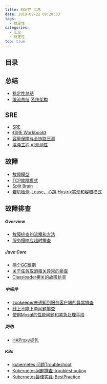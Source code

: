 ```yaml
---
title: 稳定性 汇总
date: 2019-09-22 09:20:33
tags:
  - 稳定性
categories:
  - 汇总
  - 稳定性
top: true  
---
```


<p></p>
<!-- more -->

## 目录
<!-- toc -->

## 总结
+ [稳定性总结](../../../../2017/05/09/stability/)
+ [限流总结](../../../../2016/09/26/ratelimit/)
[系统架构](../../../../categories/架构/系统架构/)

## SRE

+ [SRE](../../../../2022/03/13/sre/)
+ [《SRE Workbook》](../../../../2023/02/01/sreWorkbook/)
+ [容量保障与全链路压测 ](../../../../2022/03/13/capacityGuarantee/) 
+ [混沌工程 ](../../../../2019/09/24/chaosEngineering/)
 [可观测性](../../../../categories/可观测性/)

## 故障
+ [故障模型](../../../../2018/10/27/fault/)
+ [TCP故障模式](../../../../2020/08/08/tcpFault/)
+ [Split Brain](../../../../2017/02/19/splitBrain/)
+ [宕机检测-Lease、心跳](../../../../2019/10/12/crashDetect/)
[Hystrix实现和容错模式](../../../../2016/10/07/Hystrix/)

## 故障排查
##### Overview
+ [故障排查的流程和方法](../../../../2019/07/06/findProblem/)  
+ [服务慢响应超时排查](../../../../2017/10/17/slowRT/)

##### Java Core
+ [两个GC案例](../../../../2014/07/21/twoGCcase/) 
+ [关于任务取消相关异常的排查](../../../../2017/08/09/interrupted/) 
+ [Classloader相关的故障排查](../../../../2014/09/06/classloader/) 

#####  中间件
+ [zookeeper未通知到服务客户端的异常排查](../../../../2017/07/28/zookeeperBug/) 
+ [线上不能下单问题排查](../../../../2017/09/25/mybatisBug/) 
+ [使用Mysql的性能问题和紧急处理手段](../../../../2020/06/21/mysqlBestPractice/) 

##### 网络
+ [HAProxy抓包](../../../../2022/01/11/haproxyTcpdump/)      

##### K8s
+ [kubernetes 问题Troubleshoot](../../../../2022/06/08/k8sTroubleshoot/)      
+ [Kubernetes问题排查-troubleshooting](../../../../2022/04/03/k8sProblem/)      
+ [Kubernetes最佳实践-BestPractice](../../../../2022/01/23/k8sBestPractice/)      
